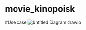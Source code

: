 # movie_kinopoisk

#Use case
![Untitled Diagram drawio](https://github.com/maxjogobella/tinkoff_android_2023/assets/106059025/6061a81d-f983-4aec-a539-5de2d5ee7314)

